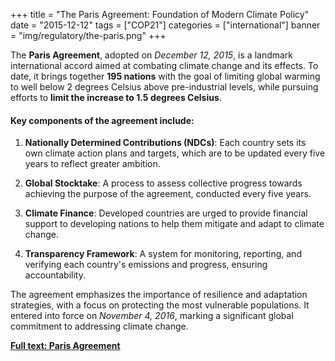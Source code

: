 +++
title = "The Paris Agreement: Foundation of Modern Climate Policy"
date = "2015-12-12"
tags = ["COP21"]
categories = ["international"]
banner = "img/regulatory/the-paris.png"
+++

The **Paris Agreement**, adopted on *December 12, 2015*, is a landmark international accord aimed at combating climate change and its effects. To date, it brings together **195 nations** with the goal of limiting global warming to well below 2 degrees Celsius above pre-industrial levels, while pursuing efforts to **limit the increase to 1.5 degrees Celsius**. 

#### Key components of the agreement include:

1. **Nationally Determined Contributions (NDCs)**: Each country sets its own climate action plans and targets, which are to be updated every five years to reflect greater ambition.

2. **Global Stocktake**: A process to assess collective progress towards achieving the purpose of the agreement, conducted every five years.

3. **Climate Finance**: Developed countries are urged to provide financial support to developing nations to help them mitigate and adapt to climate change.

4. **Transparency Framework**: A system for monitoring, reporting, and verifying each country's emissions and progress, ensuring accountability.

The agreement emphasizes the importance of resilience and adaptation strategies, with a focus on protecting the most vulnerable populations. It entered into force on *November 4, 2016*, marking a significant global commitment to addressing climate change.

[**Full text: Paris Agreement**](https://unfccc.int/sites/default/files/english_paris_agreement.pdf)
